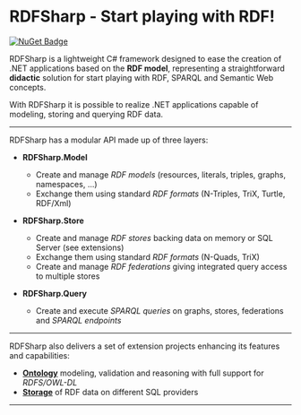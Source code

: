 # RDFSharp - Start playing with RDF!
[![NuGet Badge](https://buildstats.info/nuget/RDFSharp)](https://www.nuget.org/packages/RDFSharp)

RDFSharp is a lightweight C# framework designed to ease the creation of .NET applications based on the <b>RDF model</b>, representing a straightforward <b>didactic</b> solution for start playing with RDF, SPARQL and Semantic Web concepts. 

With RDFSharp it is possible to realize .NET applications capable of modeling, storing and querying RDF data.
<hr>
RDFSharp has a modular API made up of three layers: 

<ul>
    <li><b>RDFSharp.Model</b></li> 
    <ul>
        <li>Create and manage <i>RDF models</i> (resources, literals, triples, graphs, namespaces, ...)</li>
        <li>Exchange them using standard <i>RDF formats</i> (N-Triples, TriX, Turtle, RDF/Xml)</li>
    </ul>
</ul>
<ul>
    <li><b>RDFSharp.Store</b></li> 
    <ul>
        <li>Create and manage <i>RDF stores</i> backing data on memory or SQL Server (see extensions)</li>
        <li>Exchange them using standard <i>RDF formats</i> (N-Quads, TriX)</li>
        <li>Create and manage <i>RDF federations</i> giving integrated query access to multiple stores</li>
    </ul>
</ul>
<ul>
    <li><b>RDFSharp.Query</b></li> 
    <ul>
        <li>Create and execute <i>SPARQL queries</i> on graphs, stores, federations and <i>SPARQL endpoints</i></li>
    </ul>
</ul>
<hr>
RDFSharp also delivers a set of extension projects enhancing its features and capabilities:

<ul>
    <li><b><a href="https://github.com/mdesalvo/RDFSharp.Semantics">Ontology</a></b> modeling, validation and reasoning with full support for <i>RDFS/OWL-DL</i></li>  
    <li><b><a href="https://github.com/mdesalvo/RDFSharp.Stores">Storage</a></b> of RDF data on different SQL providers</li>
</ul>
<hr>
